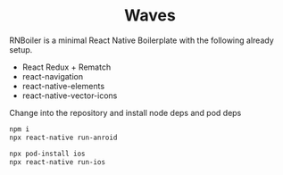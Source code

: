 <h1 align="center">
    Waves
</h1>

RNBoiler is a minimal React Native Boilerplate with the following already setup.

- React Redux + Rematch
- react-navigation
- react-native-elements
- react-native-vector-icons

Change into the repository and install node deps and pod deps

```sh
npm i
npx react-native run-anroid

npx pod-install ios
npx react-native run-ios
```
